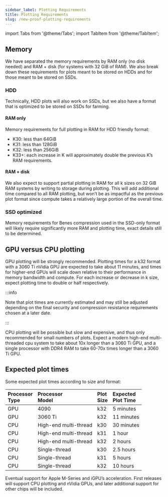 ```yaml
---
sidebar_label: Plotting Requirements
title: Plotting Requirements
slug: /new-proof-plotting-requirements
---
```


import Tabs from '@theme/Tabs';
import TabItem from '@theme/TabItem';

## Memory

We have separated the memory requirements by RAM only (no disk needed) and RAM + disk (for systems with 32 GiB of RAM). We also break down these requirements for plots meant to be stored on HDDs and for those meant to be stored on SSDs.

### HDD

Technically, HDD plots will also work on SSDs, but we also have a format that is optimized to be stored on SSDs for farming.

#### RAM only

Memory requirements for full plotting in RAM for HDD friendly format:

- K30: less than 64GiB
- K31: less than 128GiB
- K32: less than 256GiB
- K33+: each increase in K will approximately double the previous K’s RAM requirements.

#### RAM + disk

We also expect to support partial plotting in RAM for all k sizes on 32 GiB RAM systems by writing to storage during plotting. This will add additional time compared to all RAM plotting, but won’t be as impactful as the previous plot format since compute takes a relatively large portion of the overall time.

### SSD optimized

Memory requirements for Benes compression used in the SSD-only format will likely require significantly more RAM and plotting time, exact details still to be determined.

## GPU versus CPU plotting

GPU plotting will be strongly recommended. Plotting times for a k32 format with a 3060 Ti nVidia GPU are expected to take about 11 minutes, and times for higher-end GPUs will scale down relative to their performance in memory bandwidth and compute. For each increase or decrease in k size, expect plotting time to double or half respectively.

:::info

Note that plot times are currently estimated and may still be adjusted depending on the final security and compression resistance requirements chosen at a later date.

:::

CPU plotting will be possible but slow and expensive, and thus only recommended for small numbers of plots. Expect a modern high-end multi-threaded cpu system to take about 10x longer than a 3060 Ti GPU, and a single processor with DDR4 RAM to take 60-70x times longer than a 3060 Ti GPU.

## Expected plot times

Some expected plot times according to size and format:

| Processor <br/> Type | Processor <br/> Model | Plot <br/> Size | Expected <br/> Plot Time |
| :------------------- | :-------------------- | :-------------- | :----------------------- |
| GPU                  | 4090                  | k32             | 5 minutes                |
| GPU                  | 3060 Ti               | k32             | 11 minutes               |
| CPU                  | High-end multi-thread | k30             | 30 minutes               |
| CPU                  | High-end multi-thread | k31             | 1 hour                   |
| CPU                  | High-end multi-thread | k32             | 2 hours                  |
| CPU                  | Single-thread         | k30             | 2.5 hours                |
| CPU                  | Single-thread         | k31             | 5 hours                  |
| CPU                  | Single-thread         | k32             | 10 hours                 |

Eventual support for Apple M-Series and iGPU’s acceleration. First releases will support CPU plotting and nVidia GPUs, and later additional support for other chips will be included.
